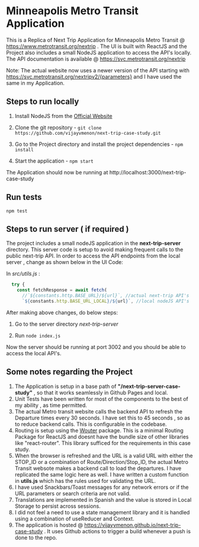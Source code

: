 # Minneapolis Metro Transit Application

This is a Replica of Next Trip Application for Minneapolis Metro Transit @ https://www.metrotransit.org/nextrip . The UI is built with ReactJS and the Project also includes a small NodeJS application to access the API's locally.
The API documentation is available @ https://svc.metrotransit.org/nextrip

Note: The actual website now uses a newer version of the API starting with https://svc.metrotransit.org/nextripv2/{parameters} and I have used the same in my Application.

## Steps to run locally

1. Install NodeJS from the [Official Website](https://nodejs.org/en/download/)

2. Clone the git repository - `git clone https://github.com/vijayvmenon/next-trip-case-study.git`

3. Go to the Project directory and install the project dependencies - `npm install`

4. Start the application - `npm start`

The Application should now be running at http://localhost:3000/next-trip-case-study

## Run tests

`npm test`

## Steps to run server ( if required )

The project includes a small nodeJS application in the **next-trip-server** directory. This server code is setup to avoid making frequent calls to the public next-trip API. In order to access the API endpoints from the local server , change as shown below in the UI Code:

In _src/utils.js_ :

```javascript
  try {
    const fetchResponse = await fetch(
      //`${constants.http.BASE_URL}/${url}`, //actual next-trip API's
      `${constants.http.BASE_URL_LOCAL}/${url}`, //local nodeJS API's
```

After making above changes, do below steps:

1.  Go to the server directory _next-trip-server_

2.  Run `node index.js`

Now the server should be running at port 3002 and you should be able to access the local API's.

## Some notes regarding the Project

1. The Application is setup in a base path of **"/next-trip-server-case-study"** , so that it works seamlessly in Github Pages and local.
2. Unit Tests have been written for most of the components to the best of my ability , as time permitted.
3. The actual Metro transit website calls the backend API to refresh the Departure times every 30 seconds. I have set this to 45 seconds , so as to reduce backend calls. This is configurable in the codebase.
4. Routing is setup using the [Wouter](https://github.com/molefrog/wouter) package. This is a minimal Routing Package for ReactJS and doesnt have the bundle size of other libraries like "react-router". This library sufficed for the requirements in this case study.
5. When the browser is refreshed and the URL is a valid URL with either the STOP_ID or a combination of Route/Direction/Stop_ID, the actual Metro Transit websote makes a backend call to load the departures. I have replicated the same logic here as well. I have written a custom function in **utils.js** which has the rules used for validating the URL.
6. I have used Snackbars/Toast messages for any network errors or if the URL parameters or search criteria are not valid.
7. Translations are implemented in Spanish and the value is stored in Local Storage to persist across sessions.
8. I did not feel a need to use a state management library and it is handled using a combination of useReducer and Context.
9. The application is hosted @ https://vijayvmenon.github.io/next-trip-case-study . It uses Github actions to trigger a build whenever a push is done to the repo.
